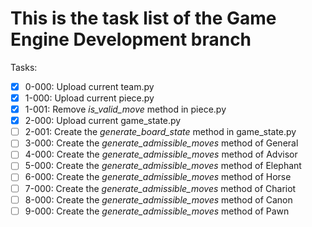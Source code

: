 # This is the task list of the Game Engine Development branch

Tasks:

- [x] 0-000: Upload current team.py
- [x] 1-000: Upload current piece.py
- [x] 1-001: Remove *is_valid_move* method in piece.py
- [x] 2-000: Upload current game_state.py
- [ ] 2-001: Create the *generate_board_state* method in game_state.py
- [ ] 3-000: Create the *generate_admissible_moves* method of General
- [ ] 4-000: Create the *generate_admissible_moves* method of Advisor
- [ ] 5-000: Create the *generate_admissible_moves* method of Elephant
- [ ] 6-000: Create the *generate_admissible_moves* method of Horse
- [ ] 7-000: Create the *generate_admissible_moves* method of Chariot
- [ ] 8-000: Create the *generate_admissible_moves* method of Canon
- [ ] 9-000: Create the *generate_admissible_moves* method of Pawn
